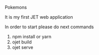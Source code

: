 Pokemons

It is my first JET web application

In order to start please do next commands

1. npm install or yarn
2. ojet build
3. ojet serve
